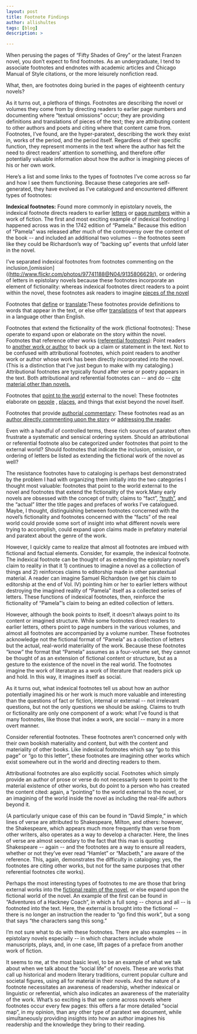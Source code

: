 ```yaml
---
layout: post
title: Footnote Findings
author: allishultes
tags: [blog]
description: >

---
```


When perusing the pages of “Fifty Shades of Grey” or the latest Franzen novel, you don’t expect to find footnotes. As an undergraduate, I tend to associate footnotes and endnotes with academic articles and Chicago Manual of Style citations, or the more leisurely nonfiction read.

What, then, are footnotes doing buried in the pages of eighteenth century novels?

As it turns out, a plethora of things. Footnotes are describing the novel or volumes they come from by directing readers to earlier page numbers and documenting where “textual omissions” occur; they are providing definitions and translations of pieces of the text; they are attributing content to other authors and poets and citing where that content came from. Footnotes, I’ve found, are the hyper-paratext, describing the work they exist in, works of the period, and the period itself. Regardless of their specific function, they represent moments in the text where the author has felt the need to direct readers’ attention to something, and therefore offer potentially valuable information about how the author is imagining pieces of his or her own work.

Here’s a list and some links to the types of footnotes I’ve come across so far and how I see them functioning. Because these categories are self-generated, they have evolved as I’ve catalogued and encountered different types of footnotes:

**Indexical footnotes:** Found more commonly in epistolary novels, the indexical footnote directs readers to earlier [letters](http://www.flickr.com/photos/97741188@N04/9157428209/lightbox/) or [page numbers](http://www.flickr.com/photos/97741188@N04/9132321792/) within a work of fiction. The first and most exciting example of indexical footnoting I happened across was in the 1742 edition of “Pamela.” Because this edition of “Pamela” was released after much of the controversy over the content of the book -- and included an additional two volumes -- the footnotes seem like they could be Richardson’s way of “backing up” events that unfold later in the novel.

I’ve separated indexical footnotes from footnotes commenting on the inclusion,[omission]((http://www.flickr.com/photos/97741188@N04/9135806629/), or ordering of letters in epistolary novels because these footnotes incorporate an element of fictionality: whereas indexical footnotes direct readers to a point within the novel, these footnotes ask readers to imagine [pieces of the novel](http://www.flickr.com/photos/97741188@N04/9130234793/)

Footnotes that [define](http://www.flickr.com/photos/97741188@N04/9159746774/) or [translate](http://www.flickr.com/photos/97741188@N04/9187856870/):These footnotes provide definitions to words that appear in the text, or else offer [translations](http://www.flickr.com/photos/97741188@N04/9159186463/) of text that appears in a language other than English.

Footnotes that extend the fictionality of the work (fictional footnotes): These operate to expand upon or elaborate on the story within the novel. Footnotes that reference other works ([referential footnotes](http://www.flickr.com/photos/97741188@N04/9159746186/)): Point readers to [another work or author](http://www.flickr.com/photos/97741188@N04/9237919797/) to back up a claim or statement in the text. Not to be confused with attributional footnotes, which point readers to another work or author whose work has been directly incorporated into the novel. (This is a distinction that I’ve just begun to make with my cataloging.) Attributional footnotes are typically found after verse or poetry appears in the text. Both attributional and referential footnotes can -- and do -- [cite material other than novels.](http://www.flickr.com/photos/97741188@N04/9159747396/)

Footnotes that [point to the world](http://www.flickr.com/photos/97741188@N04/9240699176/) external to the novel: These footnotes elaborate on [people](http://www.flickr.com/photos/97741188@N04/9240698352/lightbox/) , [places](http://www.flickr.com/photos/97741188@N04/9157382709/), and things that exist beyond the novel itself.

Footnotes that provide [authorial commentary](http://www.flickr.com/photos/97741188@N04/9157521977/): These footnotes read as an [author directly commenting upon the story](http://www.flickr.com/photos/97741188@N04/9237915271/) or [addressing the reader](http://www.flickr.com/photos/97741188@N04/9240694576/).

Even with a handful of controlled terms, these rich sources of paratext often frustrate a systematic and sensical ordering system. Should an attributional or referential footnote also be categorized under footnotes that point to the external world? Should footnotes that indicate the inclusion, omission, or ordering of letters be listed as extending the fictional work of the novel as well?

The resistance footnotes have to cataloging is perhaps best demonstrated by the problem I had with organizing them initially into the two categories I thought most valuable: footnotes that point to the world external to the novel and footnotes that extend the fictionality of the work.Many early novels are obsessed with the concept of truth; claims to “fact”, [“truth”](http://www.flickr.com/photos/97741188@N04/9157428301/), and the “actual” litter the title pages and prefaces of works I’ve catalogued. Maybe, I thought, distinguishing between footnotes concerned with the novel’s fictionality and footnotes concerned with the “facts” of the real world could provide some sort of insight into what different novels were trying to accomplish, could expand upon claims made in prefatory material and paratext about the genre of the work.

However, I quickly came to realize that almost all footnotes are imbued with fictional and factual elements. Consider, for example, the indexical footnote. The indexical footnote can be thought of as extending the epistolary novel’s claim to reality in that it 1) continues to imagine a novel as a collection of things and 2) reinforces claims to editorship made in other paratextual material. A reader can imagine Samuel Richardson (we get his claim to editorship at the end of Vol. IV) pointing him or her to earlier letters without destroying the imagined reality of “Pamela” itself as a collected series of letters. These functions of indexical footnotes, then, reinforce the fictionality of “Pamela”’s claim to being an edited collection of letters.

However, although the book points to itself, it doesn’t always point to its content or imagined structure. While some footnotes direct readers to earlier letters, others point to page numbers in the various volumes, and almost all footnotes are accompanied by a volume number. These footnotes acknowledge not the fictional format of “Pamela” as a collection of letters but the actual, real-world materiality of the work. Because these footnotes “know” the format that “Pamela” assumes as a four-volume set, they cannot be thought of as an extension of fictional content or structure, but as a gesture to the existence of the novel in the real world. The footnotes imagine the work of literature as a work of literature that readers pick up and hold. In this way, it imagines itself as social.

As it turns out, what indexical footnotes tell us about how an author potentially imagined his or her work is much more valuable and interesting than the questions of fact or fiction, internal or external -- not irrelevant questions, but not the only questions we should be asking. Claims to truth or fictionality are only one component of a work: what I’ve found is that many footnotes, like those that index a work, are social -- many in a more overt manner.

Consider referential footnotes. These footnotes aren’t concerned only with their own bookish materiality and content, but with the content and materiality of other books. Like indexical footnotes which say “go to this page” or “go to this letter”, these footnotes are imagining other works which exist somewhere out in the world and directing readers to them.

Attributional footnotes are also explicitly social. Footnotes which simply provide an author of prose or verse do not necessarily seem to point to the material existence of other works, but do point to a person who has created the content cited: again, a “pointing” to the world external to the novel, or an imagining of the world inside the novel as including the real-life authors beyond it.

(A particularly unique case of this can be found in “David Simple,” in which lines of verse are attributed to Shakespeare, Milton, and others: however, the Shakespeare, which appears much more frequently than verse from other writers, also operates as a way to develop a character. Here, the lines of verse are almost secondary to the fact that this man is quoting Shakespeare -- again -- and the footnotes are a way to ensure all readers, whether or not they’ve ever read “Hamlet” or “Macbeth,” are aware of the reference. This, again, demonstrates the difficulty in cataloging: yes, the footnotes are citing other works, but not for the same purposes that other referential footnotes cite works).

Perhaps the most interesting types of footnotes to me are those that bring external works into the [fictional realm of the novel](http://www.flickr.com/photos/97741188@N04/9159746454/), or else expand upon the fictional world of the novel. An example of the first can be found in “Adventures of a Hackney Coach”, in which a full song -- chorus and all -- is footnoted into the text. Here, the external is brought into the fictional -- there is no longer an instruction the reader to “go find this work”, but a song that says “the characters sang this song.”

I’m not sure what to do with these footnotes. There are also examples -- in epistolary novels especially -- in which characters include whole manuscripts, plays, and, in one case, lift pages of a preface from another work of fiction.

It seems to me, at the most basic level, to be an example of what we talk about when we talk about the “social life” of novels. These are works that call up historical and modern literary traditions, current popular culture and societal figures, using all for material in their novels. And the nature of a footnote necessitates an awareness of readership, whether indexical or linguistic or referential, which also indicates an awareness of the materiality of the work. What’s so exciting is that we come across novels where footnotes occur every few pages: this offers a far more detailed “social map”, in my opinion, than any other type of paratext we document, while simultaneously providing insights into how an author imagines his readership and the knowledge they bring to their reading.
